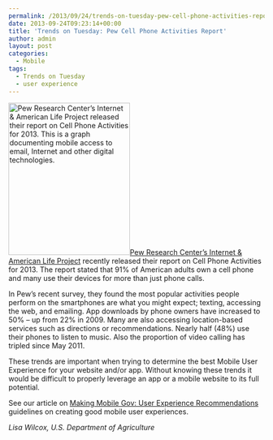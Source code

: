 ```yaml
---
permalink: /2013/09/24/trends-on-tuesday-pew-cell-phone-activities-report/
date: 2013-09-24T09:23:14+00:00
title: 'Trends on Tuesday: Pew Cell Phone Activities Report'
author: admin
layout: post
categories:
  - Mobile
tags:
  - Trends on Tuesday
  - user experience
---
```


[<img class="alignright size-full wp-image-120422" src="https://s3.amazonaws.com/sitesusa/wp-content/uploads/sites/212/2013/09/Pewchart.jpg" alt="Pew Research Center’s Internet & American Life Project released their report on Cell Phone Activities for 2013. This is a graph documenting mobile access to email, Internet and other digital technologies." width="239" height="300" />](https://s3.amazonaws.com/sitesusa/wp-content/uploads/sites/212/2013/09/Pewchart.jpg)[Pew Research Center’s Internet & American Life Project](http://www.pewinternet.org/) recently released their report on Cell Phone Activities for 2013. The report stated that 91% of American adults own a cell phone and many use their devices for more than just phone calls.

In Pew&#8217;s recent survey, they found the most popular activities people perform on the smartphones are what you might expect; texting, accessing the web, and emailing. App downloads by phone owners have increased to 50%  &#8211; up from 22% in 2009. Many are also accessing location-based services such as directions or recommendations. Nearly half (48%) use their phones to listen to music. Also the proportion of video calling has tripled since May 2011.
  
These trends are important when trying to determine the best Mobile User Experience for your website and/or app. Without knowing these trends it would be difficult to properly leverage an app or a mobile website to its full potential.

See our article on [Making Mobile Gov: User Experience Recommendations](https://digitalgov.sites.usa.gov/resources/mobile-user-experience-guidelines-and-recommendations/ "Mobile User Experience Guidelines and Recommendations") guidelines on creating good mobile user experiences.

_Lisa Wilcox, U.S. Department of Agriculture_